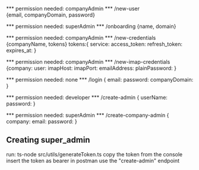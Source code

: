 
*** permission needed: companyAdmin ***
/new-user  
{email, companyDomain, password} 

*** permission needed: superAdmin ***
/onboarding 
{name, domain}

*** permission needed: companyAdmin ***
/new-credentials
{companyName, tokens}
tokens:{
  service:
  access_token:
  refresh_token:
  expires_at:
}

*** permission needed: companyAdmin ***
/new-imap-credentials
{company:
user:
imapHost:
imapPort:
emailAddress:
plainPassword:
}

*** permission needed: none ***
/login
{
  email:
  password:
  companyDomain:
}


*** permission needed: developer ***
/create-admin
{
  userName:
  password:
}


*** permission needed: superAdmin ***
/create-company-admin
{
  company:
  email:
  password:
}






## Creating super_admin ##
run: ts-node src/utils/generateToken.ts
copy the token from the console
insert the token as bearer in postman
use the "create-admin" endpoint



